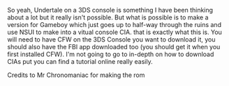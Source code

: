 So yeah, Undertale on a 3DS console is something I have been thinking about a lot but it really isn't possible. But what is possible is to make a version for Gameboy which just goes up to half-way through the ruins and use NSUI to make into a vitual console CIA. that is exactly what this is. You will need to have CFW on the 3DS Console you want to download it, you should also have the FBI app downloaded too (you should get it when you first installed CFW). I'm not going to go to in-depth on how to download CIAs put you can find a tutorial online really easily.

Credits to Mr Chronomaniac for making the rom
